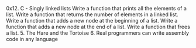 0x12. C - Singly linked lists
Write a function that prints all the elements of a list.
Write a function that returns the number of elements in a linked list.
Write a function that adds a new node at the beginning of a list.
Write a function that adds a new node at the end of a list.
Write a function that frees a list.
5. The Hare and the Tortoise
6. Real programmers can write assembly code in any language
